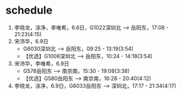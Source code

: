 # schedule

1. 李晓龙，涂净，李唯希，6.6日，G1022深圳北 --> 岳阳东，17:08 - 21:23(4:15)
2. 宋沛华，6.9日
    - G6030深圳北 --> 岳阳东，09:25 - 13:19(3:54)
    - 【优选】G1008深圳北 --> 岳阳东，10:24 - 14:18(3:54)
3. 宋沛华，李唯希，6.9日
    - G578岳阳东 --> 南京南，15:30 - 19:08(3:38)
    - 【优选】G580岳阳东 --> 南京南，16:28 - 20:40(4:12)
4. 李晓龙，涂净，6.9日，G6033岳阳东 --> 深圳北，17:17 - 21:34(4:17)
